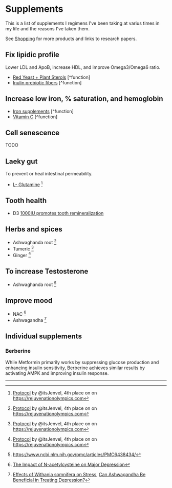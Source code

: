 # Supplements

This is a list of supplements I regimens I've been taking at varius times in my life and the reasons I've taken them.

See [Shopping](./shopping-lists/canada-shopping.md) for more products and links to research papers.

## Fix lipidic profile

Lower LDL and ApoB, increase HDL, and improve Omega3/Omega6 ratio.

- [Red Yeast + Plant Sterols](https://amzn.to/3tPccLT) [^function]
- [Inulin prebiotic fibers](https://amzn.to/3vlf4k5) [^function]

## Increase low iron, % saturation, and hemoglobin

- [Iron supplements](https://amzn.to/3RLm6Gn) [^function]
- [Vitamin C](https://www.costco.ca/kirkland-signature-timed-release-vitamin-c-1000-mg---500-tablets.product.100338652.html) [^function]

## Cell senescence

TODO

## Laeky gut

To prevent or heal intestinal permeability.

- [L- Glutamine](https://amzn.to/47HRE69) [^jenvel]

## Tooth health

- D3 [1000IU promotes tooth remineralization](https://www.ncbi.nlm.nih.gov/pmc/articles/PMC9233525/)

## Herbs and spices

- Ashwaghanda root [^jenvel]
- Tumeric [^jenvel]
- Ginger [^jenvel]

## To increase Testosterone

- Ashwaghanda root [^michal]

## Improve mood

- NAC [^nac-mood]
- Ashwagandha [^ashwagandha-mood]

## Individual supplements

### Berberine

While Metformin primarily works by suppressing glucose production and enhancing
insulin sensitivity, Berberine achieves similar results by activating AMPK and
improving insulin response.

---

[^jenvel]: [Protocol](https://jenvel.co/) by @itsJenvel, 4th place on on <https://rejuvenationolympics.com>
[^michal]: https://www.ncbi.nlm.nih.gov/pmc/articles/PMC6438434/
[^nac-mood]: [The Impact of N-acetylcysteine on Major Depression](https://pubmed.ncbi.nlm.nih.gov/37119225/)
[^ashwagandha-mood]: [Effects of Withania somnifera on Stress](https://pubmed.ncbi.nlm.nih.gov/34254920/), [Can Ashwagandha Be Beneficial in Treating Depression?](https://pubmed.ncbi.nlm.nih.gov/35139495/)
